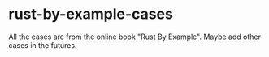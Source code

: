 # rust-by-example-cases
All the cases are from the online book "Rust By Example". Maybe add other cases in the futures.
